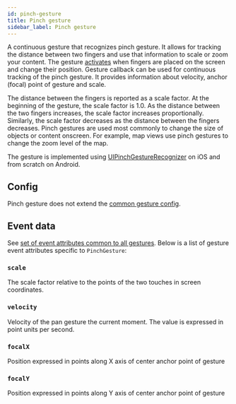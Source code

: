 ```yaml
---
id: pinch-gesture
title: Pinch gesture
sidebar_label: Pinch gesture
---
```


A continuous gesture that recognizes pinch gesture. It allows for tracking the distance between two fingers and use that information to scale or zoom your content.
The gesture [activates](../state.md#active) when fingers are placed on the screen and change their position.
Gesture callback can be used for continuous tracking of the pinch gesture. It provides information about velocity, anchor (focal) point of gesture and scale.

The distance between the fingers is reported as a scale factor. At the beginning of the gesture, the scale factor is 1.0. As the distance between the two fingers increases, the scale factor increases proportionally.
Similarly, the scale factor decreases as the distance between the fingers decreases.
Pinch gestures are used most commonly to change the size of objects or content onscreen.
For example, map views use pinch gestures to change the zoom level of the map.

The gesture is implemented using [UIPinchGestureRecognizer](https://developer.apple.com/documentation/uikit/uipinchgesturerecognizer) on iOS and from scratch on Android.

## Config

Pinch gesture does not extend the [common gesture config](common-gesture).

## Event data

See [set of event attributes common to all gestures](common-gesture#event-data). Below is a list of gesture event attributes specific to `PinchGesture`:

### `scale`

The scale factor relative to the points of the two touches in screen coordinates.

### `velocity`

Velocity of the pan gesture the current moment. The value is expressed in point units per second.

### `focalX`

Position expressed in points along X axis of center anchor point of gesture

### `focalY`

Position expressed in points along Y axis of center anchor point of gesture
